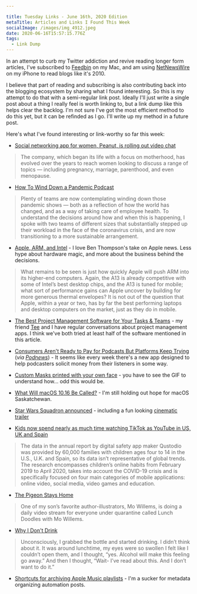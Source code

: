 ```yaml
---

title: Tuesday Links - June 16th, 2020 Edition
metaTitle: Articles and Links I Found This Week
socialImage: /images/img_4912.jpeg
date: 2020-06-16T15:57:15.776Z
tags:
  - Link Dump
---
```

In an attempt to curb my Twitter addiction and revive reading longer form articles, I've subscribed to [Feedbin](https://feedbin.com/) on my Mac, and am using [NetNewsWire](http://netnewswireapp.com/ios/) on my iPhone to read blogs like it's 2010.

I believe that part of reading and subscribing is also contributing back into the blogging ecosystem by sharing what I found interesting. So this is my attempt to do that with a semi-regular link post. Ideally I'll just write a single post about a thing I really feel is worth linking to, but a link dump like this helps clear the backlog. I'm not sure I've got the most efficient method to do this yet, but it can be refinded as I go. I'll write up my method in a future post. 

Here's what I've found interesting or link-worthy so far this week:

* [Social networking app for women, Peanut, is rolling out video chat](https://techcrunch.com/2020/06/16/social-networking-app-for-women-peanut-is-rolling-out-video-chat/)

> The company, which began its life with a focus on motherhood, has evolved over the years to reach women looking to discuss a range of topics — including pregnancy, marriage, parenthood, and even menopause.

* [How To Wind Down a Pandemic Podcast](https://hotpodnews.com/how-to-wind-down-a-pandemic-podcast/)

> Plenty of teams are now contemplating winding down those pandemic shows — both as a reflection of how the world has changed, and as a way of taking care of employee health. To understand the decisions around how and when this is happening, I spoke with two teams of different sizes that substantially stepped up their workload in the face of the coronavirus crisis, and are now transitioning to a more sustainable arrangement.

* [Apple, ARM, and Intel](https://stratechery.com/2020/apple-arm-and-intel/) - I love Ben Thompson's take on Apple news. Less hype about hardware magic, and more about the business behind the decisions.

> What remains to be seen is just how quickly Apple will push ARM into its higher-end computers. Again, the A13 is already competitive with some of Intel’s best desktop chips, and the A13 is tuned for mobile; what sort of performance gains can Apple uncover by building for more generous thermal envelopes? It is not out of the question that Apple, within a year or two, has by far the best performing laptops and desktop computers on the market, just as they do in mobile.

* [The Best Project Management Software for Your Tasks & Teams](https://www.elegantthemes.com/blog/business/best-project-management-software) - my friend [Tee](https://www.teeiseminger.com/) and I have regular conversations about project management apps. I think we've both tried at least half of the software mentioned in this article.

* [Consumers Aren't Ready to Pay for Podcasts But Platforms Keep Trying](https://variety.com/vip/consumers-arent-ready-to-pay-for-podcasts-but-platforms-keep-trying-1234631968/) (*via [Podnews](https://podnews.net)*) - It seems like every week there's a new app designed to help podcasters solicit money from their listeners in some way.

* [Custom Masks printed with your own face](https://www.swiss-miss.com/2020/06/masks-custom-printed-with-your-own-face.html) - you have to see the GIF to understand how... odd this would be.

* [What Will macOS 10.16 Be Called?](https://www.macrumors.com/2020/06/15/macos-10-16-names/) - I'm still holding out hope for macOS Saskatchewan.

* [Star Wars Squadron announced](https://sixcolors.com/link/2020/06/star-wars-squadrons-preps-for-launch/) - including a fun looking [cinematic trailer](https://www.youtube.com/watch?v=w0eRkhR1z6A&feature=youtu.be)

* [Kids now spend nearly as much time watching TikTok as YouTube in US, UK and Spain](https://techcrunch.com/2020/06/04/kids-now-spend-nearly-as-much-time-watching-tiktok-as-youtube-in-u-s-u-k-and-spain/)

> The data in the annual report by digital safety app maker Qustodio was provided by 60,000 families with children ages four to 14 in the U.S., U.K. and Spain, so its data isn’t representative of global trends. The research encompasses children’s online habits from February 2019 to April 2020, takes into account the COVID-19 crisis and is specifically focused on four main categories of mobile applications: online video, social media, video games and education.

* [The Pigeon Stays Home](https://blog.ultranurd.net/2020/03/16/the-pigeon-stays-at-home/)

> One of my son’s favorite author-illustrators, Mo Willems, is doing a daily video stream for everyone under quarantine called Lunch Doodles with Mo Willems.

* [Why I Don't Drink](https://lauren-allen.net/blog//why-i-dont-drink)

> Unconsciously, I grabbed the bottle and started drinking. I didn’t think about it. It was around lunchtime, my eyes were so swollen I felt like I couldn’t open them, and I thought, “yes. Alcohol will make this feeling go away.” And then I thought, “Wait- I’ve read about this. And I don’t want to do it.”

* [Shortcuts for archiving Apple Music playlists](https://jacobtender.net/blog/shortcuts-for-archiving-apple-music-playlists/) - I'm a sucker for metadata organizing automation posts.